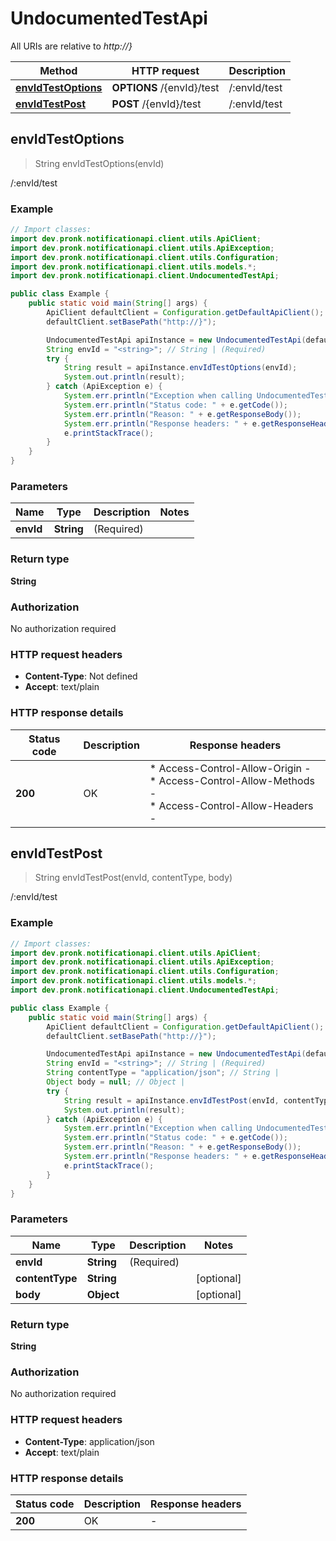 # UndocumentedTestApi

All URIs are relative to *http://}*

| Method | HTTP request | Description |
|------------- | ------------- | -------------|
| [**envIdTestOptions**](UndocumentedTestApi.md#envIdTestOptions) | **OPTIONS** /{envId}/test | /:envId/test |
| [**envIdTestPost**](UndocumentedTestApi.md#envIdTestPost) | **POST** /{envId}/test | /:envId/test |



## envIdTestOptions

> String envIdTestOptions(envId)

/:envId/test

### Example

```java
// Import classes:
import dev.pronk.notificationapi.client.utils.ApiClient;
import dev.pronk.notificationapi.client.utils.ApiException;
import dev.pronk.notificationapi.client.utils.Configuration;
import dev.pronk.notificationapi.client.utils.models.*;
import dev.pronk.notificationapi.client.UndocumentedTestApi;

public class Example {
    public static void main(String[] args) {
        ApiClient defaultClient = Configuration.getDefaultApiClient();
        defaultClient.setBasePath("http://}");

        UndocumentedTestApi apiInstance = new UndocumentedTestApi(defaultClient);
        String envId = "<string>"; // String | (Required) 
        try {
            String result = apiInstance.envIdTestOptions(envId);
            System.out.println(result);
        } catch (ApiException e) {
            System.err.println("Exception when calling UndocumentedTestApi#envIdTestOptions");
            System.err.println("Status code: " + e.getCode());
            System.err.println("Reason: " + e.getResponseBody());
            System.err.println("Response headers: " + e.getResponseHeaders());
            e.printStackTrace();
        }
    }
}
```

### Parameters


| Name | Type | Description  | Notes |
|------------- | ------------- | ------------- | -------------|
| **envId** | **String**| (Required)  | |

### Return type

**String**

### Authorization

No authorization required

### HTTP request headers

- **Content-Type**: Not defined
- **Accept**: text/plain


### HTTP response details
| Status code | Description | Response headers |
|-------------|-------------|------------------|
| **200** | OK |  * Access-Control-Allow-Origin -  <br>  * Access-Control-Allow-Methods -  <br>  * Access-Control-Allow-Headers -  <br>  |


## envIdTestPost

> String envIdTestPost(envId, contentType, body)

/:envId/test

### Example

```java
// Import classes:
import dev.pronk.notificationapi.client.utils.ApiClient;
import dev.pronk.notificationapi.client.utils.ApiException;
import dev.pronk.notificationapi.client.utils.Configuration;
import dev.pronk.notificationapi.client.utils.models.*;
import dev.pronk.notificationapi.client.UndocumentedTestApi;

public class Example {
    public static void main(String[] args) {
        ApiClient defaultClient = Configuration.getDefaultApiClient();
        defaultClient.setBasePath("http://}");

        UndocumentedTestApi apiInstance = new UndocumentedTestApi(defaultClient);
        String envId = "<string>"; // String | (Required) 
        String contentType = "application/json"; // String | 
        Object body = null; // Object | 
        try {
            String result = apiInstance.envIdTestPost(envId, contentType, body);
            System.out.println(result);
        } catch (ApiException e) {
            System.err.println("Exception when calling UndocumentedTestApi#envIdTestPost");
            System.err.println("Status code: " + e.getCode());
            System.err.println("Reason: " + e.getResponseBody());
            System.err.println("Response headers: " + e.getResponseHeaders());
            e.printStackTrace();
        }
    }
}
```

### Parameters


| Name | Type | Description  | Notes |
|------------- | ------------- | ------------- | -------------|
| **envId** | **String**| (Required)  | |
| **contentType** | **String**|  | [optional] |
| **body** | **Object**|  | [optional] |

### Return type

**String**

### Authorization

No authorization required

### HTTP request headers

- **Content-Type**: application/json
- **Accept**: text/plain


### HTTP response details
| Status code | Description | Response headers |
|-------------|-------------|------------------|
| **200** | OK |  -  |

